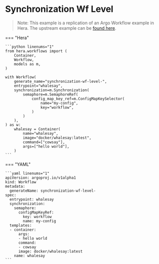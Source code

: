 # Synchronization Wf Level

> Note: This example is a replication of an Argo Workflow example in Hera. The upstream example can be [found here](https://github.com/argoproj/argo-workflows/blob/master/examples/synchronization-wf-level.yaml).




=== "Hera"

    ```python linenums="1"
    from hera.workflows import (
        Container,
        Workflow,
        models as m,
    )

    with Workflow(
        generate_name="synchronization-wf-level-",
        entrypoint="whalesay",
        synchronization=m.Synchronization(
            semaphore=m.SemaphoreRef(
                config_map_key_ref=m.ConfigMapKeySelector(
                    name="my-config",
                    key="workflow",
                )
            )
        ),
    ) as w:
        whalesay = Container(
            name="whalesay",
            image="docker/whalesay:latest",
            command=["cowsay"],
            args=["hello world"],
        )
    ```

=== "YAML"

    ```yaml linenums="1"
    apiVersion: argoproj.io/v1alpha1
    kind: Workflow
    metadata:
      generateName: synchronization-wf-level-
    spec:
      entrypoint: whalesay
      synchronization:
        semaphore:
          configMapKeyRef:
            key: workflow
            name: my-config
      templates:
      - container:
          args:
          - hello world
          command:
          - cowsay
          image: docker/whalesay:latest
        name: whalesay
    ```

